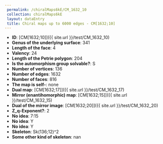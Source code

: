 ```yaml
--- 
 permalink: /chiralMaps6kE/CM_1632_10 
 collection: chiralMaps6kE
 layout: dataEntry
 title: Chiral maps up to 6000 edges - CM[1632;10]
---
```


- **ID**: [CM[1632;10]]({{ site.url }}/test/CM_1632_10)
- **Genus of the underlying surface**: 341
- **Length of the face**: 4
- **Valency**: 24
- **Length of the Petrie polygon**: 204
- **Is the automorphism group solvable?**: S
- **Number of vertices**: 136
- **Number of edges**: 1632
- **Number of faces**: 816
- **The map is self-**: none
- **Dual map**: [CM[1632;17]]({{ site.url }}/test/CM_1632_17)
- **Mirror (enantihomorphic) map**: [CM[1632;15]]({{ site.url }}/test/CM_1632_15)
- **Dual of the mirror image**: [CM[1632;20]]({{ site.url }}/test/CM_1632_20)
- **Z_q-Exponent?**: 2
- **No idea**:  7:15
- **No idea**: Y
- **No idea**: Y
- **Skeleton**: Sk(136;12)^2
- **Some other kind of skeleton**: nan
